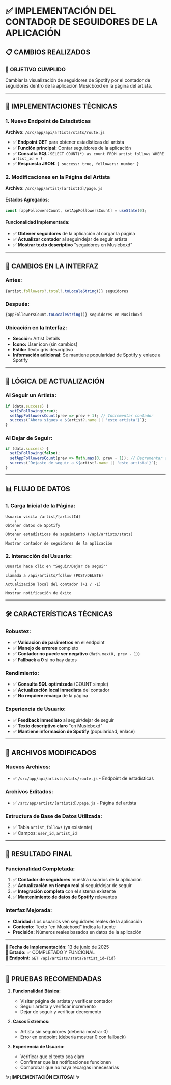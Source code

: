 # ✅ IMPLEMENTACIÓN DEL CONTADOR DE SEGUIDORES DE LA APLICACIÓN

## 📋 CAMBIOS REALIZADOS

### 🎯 OBJETIVO CUMPLIDO
Cambiar la visualización de seguidores de Spotify por el contador de seguidores dentro de la aplicación Musicboxd en la página del artista.

---

## 🔧 IMPLEMENTACIONES TÉCNICAS

### 1. **Nuevo Endpoint de Estadísticas**
**Archivo:** `/src/app/api/artists/stats/route.js`
- ✅ **Endpoint GET** para obtener estadísticas del artista
- ✅ **Función principal:** Contar seguidores de la aplicación
- ✅ **Consulta SQL:** `SELECT COUNT(*) as count FROM artist_follows WHERE artist_id = ?`
- ✅ **Respuesta JSON:** `{ success: true, followers: number }`

### 2. **Modificaciones en la Página del Artista**
**Archivo:** `/src/app/artist/[artistId]/page.js`

#### Estados Agregados:
```javascript
const [appFollowersCount, setAppFollowersCount] = useState(0);
```

#### Funcionalidad Implementada:
- ✅ **Obtener seguidores** de la aplicación al cargar la página
- ✅ **Actualizar contador** al seguir/dejar de seguir artista
- ✅ **Mostrar texto descriptivo** "seguidores en Musicboxd"

---

## 🎨 CAMBIOS EN LA INTERFAZ

### **Antes:**
```javascript
{artist.followers?.total?.toLocaleString()} seguidores
```

### **Después:**
```javascript
{appFollowersCount.toLocaleString()} seguidores en Musicboxd
```

### **Ubicación en la Interfaz:**
- **Sección:** Artist Details
- **Icono:** User icon (sin cambios)
- **Estilo:** Texto gris descriptivo
- **Información adicional:** Se mantiene popularidad de Spotify y enlace a Spotify

---

## 🔄 LÓGICA DE ACTUALIZACIÓN

### **Al Seguir un Artista:**
```javascript
if (data.success) {
  setIsFollowing(true);
  setAppFollowersCount(prev => prev + 1); // Incrementar contador
  success(`Ahora sigues a ${artist?.name || 'este artista'}`);
}
```

### **Al Dejar de Seguir:**
```javascript
if (data.success) {
  setIsFollowing(false);
  setAppFollowersCount(prev => Math.max(0, prev - 1)); // Decrementar contador
  success(`Dejaste de seguir a ${artist?.name || 'este artista'}`);
}
```

---

## 📊 FLUJO DE DATOS

### 1. **Carga Inicial de la Página:**
```
Usuario visita /artist/[artistId] 
    ↓
Obtener datos de Spotify
    ↓
Obtener estadísticas de seguimiento (/api/artists/stats)
    ↓
Mostrar contador de seguidores de la aplicación
```

### 2. **Interacción del Usuario:**
```
Usuario hace clic en "Seguir/Dejar de seguir"
    ↓
Llamada a /api/artists/follow (POST/DELETE)
    ↓
Actualización local del contador (+1 / -1)
    ↓
Mostrar notificación de éxito
```

---

## 🛠️ CARACTERÍSTICAS TÉCNICAS

### **Robustez:**
- ✅ **Validación de parámetros** en el endpoint
- ✅ **Manejo de errores** completo
- ✅ **Contador no puede ser negativo** (`Math.max(0, prev - 1)`)
- ✅ **Fallback a 0** si no hay datos

### **Rendimiento:**
- ✅ **Consulta SQL optimizada** (COUNT simple)
- ✅ **Actualización local inmediata** del contador
- ✅ **No requiere recarga** de la página

### **Experiencia de Usuario:**
- ✅ **Feedback inmediato** al seguir/dejar de seguir
- ✅ **Texto descriptivo claro** "en Musicboxd"
- ✅ **Mantiene información de Spotify** (popularidad, enlace)

---

## 📁 ARCHIVOS MODIFICADOS

### **Nuevos Archivos:**
- ✅ `/src/app/api/artists/stats/route.js` - Endpoint de estadísticas

### **Archivos Editados:**
- ✅ `/src/app/artist/[artistId]/page.js` - Página del artista

### **Estructura de Base de Datos Utilizada:**
- ✅ Tabla `artist_follows` (ya existente)
- ✅ Campos: `user_id`, `artist_id`

---

## 🎯 RESULTADO FINAL

### **Funcionalidad Completada:**
1. ✅ **Contador de seguidores** muestra usuarios de la aplicación
2. ✅ **Actualización en tiempo real** al seguir/dejar de seguir
3. ✅ **Integración completa** con el sistema existente
4. ✅ **Mantenimiento de datos de Spotify** relevantes

### **Interfaz Mejorada:**
- **Claridad:** Los usuarios ven seguidores reales de la aplicación
- **Contexto:** Texto "en Musicboxd" indica la fuente
- **Precisión:** Números reales basados en datos de la aplicación

---

**📅 Fecha de Implementación:** 13 de junio de 2025  
**🚀 Estado:** ✅ COMPLETADO Y FUNCIONAL  
**🔗 Endpoint:** `GET /api/artists/stats?artist_id={id}`

---

## 🧪 PRUEBAS RECOMENDADAS

1. **Funcionalidad Básica:**
   - Visitar página de artista y verificar contador
   - Seguir artista y verificar incremento
   - Dejar de seguir y verificar decremento

2. **Casos Extremos:**
   - Artista sin seguidores (debería mostrar 0)
   - Error en endpoint (debería mostrar 0 con fallback)

3. **Experiencia de Usuario:**
   - Verificar que el texto sea claro
   - Confirmar que las notificaciones funcionen
   - Comprobar que no haya recargas innecesarias

**✨ ¡IMPLEMENTACIÓN EXITOSA! ✨**
